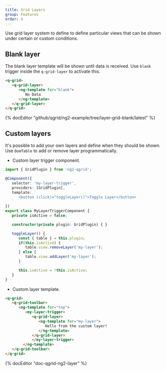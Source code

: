 ```yaml
---
title: Grid Layers
group: Features
order: 4
---
```


Use grid layer system to define to define particular views that can be shown under certain or custom conditions.

## Blank layer

The blank layer template will be shown until data is received. Use `blank` trigger inside the `q-grid-layer` to activate this.

```html
<q-grid>
   <q-grid-layer>
      <ng-template for="blank">
         No Data
      </ng-template>
   </q-grid-layer>
</q-grid>
```

{% docEditor "github/qgrid/ng2-example/tree/layer-grid-blank/latest" %}

## Custom layers

It's possible to add your own layers and define when they should be shown. Use `DomTable` to add or remove layer programmatically.

* Custom layer trigger component.

```typescript
import { GridPlugin } from 'ng2-qgrid';

@Component({
   selector: 'my-layer-trigger',
   providers: [GridPlugin],
   template: `
      <button (click)="toggleLayer()">Toggle Layer</button>
   `
})
export class MyLayerTriggerComponent {
   private isActive = false;

   constructor(private plugin: GridPlugin) { }

   toggleLayer() {
      const { table } = this.plugin;
      if(this.isActive) {
         table.view.removeLayer('my-layer');
      } else {
         table.view.addLayer('my-layer');
      }

      this.isActive = !this.isActive;
   }
}
```

* Custom layer template.

```html
<q-grid>
   <q-grid-toolbar>
      <ng-template for="top">
         <my-layer-trigger>
            <q-grid-layer>
               <ng-template for="my-layer">
                  Hello from the custom layer!
               </ng-template>
            </q-grid-layer>
			</my-layer-trigger>
		</ng-template>
   </q-grid-toolbar>
</q-grid>
```

{% docEditor "doc-qgrid-ng2-layer" %}